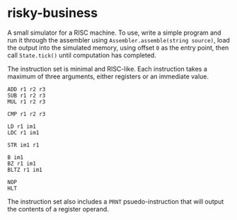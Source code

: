 # risky-business
A small simulator for a RISC machine. To use, write a simple program and run it through the assembler using ````Assembler.assemble(string source)````, load the output into the simulated memory, using offset ````0```` as the entry point, then call ````State.tick()```` until computation has completed.

The instruction set is minimal and RISC-like. Each instruction takes a maximum of three arguments, either registers or an immediate value.

````
ADD r1 r2 r3
SUB r1 r2 r3
MUL r1 r2 r3

CMP r1 r2 r3

LD r1 im1
LDC r1 im1

STR im1 r1

B im1
BZ r1 im1
BLTZ r1 im1

NOP
HLT
````

The instruction set also includes a ```PRNT``` psuedo-instruction that will output the contents of a register operand.
